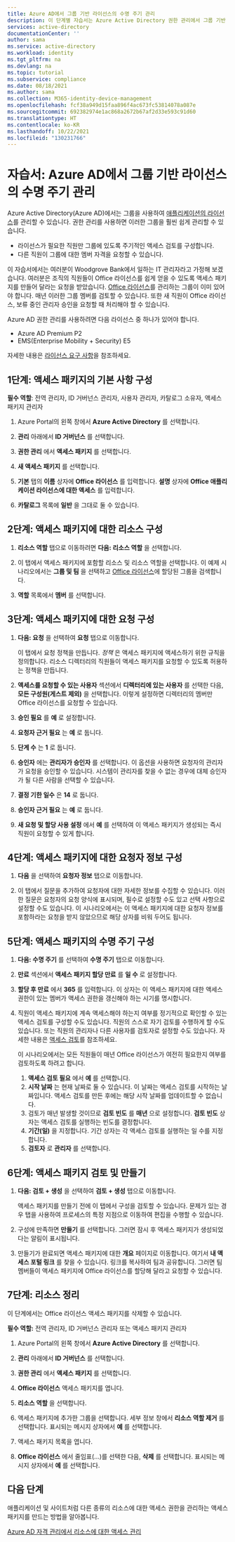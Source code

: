 ```yaml
---
title: Azure AD에서 그룹 기반 라이선스의 수명 주기 관리
description: 이 단계별 자습서는 Azure Active Directory 권한 관리에서 그룹 기반 라이선스 관리를 위한 액세스 패키지를 만드는 방법을 설명합니다.
services: active-directory
documentationCenter: ''
author: sama
ms.service: active-directory
ms.workload: identity
ms.tgt_pltfrm: na
ms.devlang: na
ms.topic: tutorial
ms.subservice: compliance
ms.date: 08/18/2021
ms.author: sama
ms.collection: M365-identity-device-management
ms.openlocfilehash: fcf38a949d15faa896f4ac673fc53814078a087e
ms.sourcegitcommit: 692382974e1ac868a2672b67af2d33e593c91d60
ms.translationtype: HT
ms.contentlocale: ko-KR
ms.lasthandoff: 10/22/2021
ms.locfileid: "130231766"
---
```

# <a name="tutorial-manage-the-lifecycle-of-your-group-based-licenses-in-azure-ad"></a>자습서: Azure AD에서 그룹 기반 라이선스의 수명 주기 관리
 
Azure Active Directory(Azure AD)에서는 그룹을 사용하여 [애플리케이션의 라이선스](../enterprise-users/licensing-groups-assign.md)를 관리할 수 있습니다. 권한 관리를 사용하면 이러한 그룹을 훨씬 쉽게 관리할 수 있습니다. 

* 라이선스가 필요한 직원만 그룹에 있도록 주기적인 액세스 검토를 구성합니다. 
* 다른 직원이 그룹에 대한 멤버 자격을 요청할 수 있습니다.

이 자습서에서는 여러분이 Woodgrove Bank에서 일하는 IT 관리자라고 가정해 보겠습니다. 여러분은 조직의 직원들이 Office 라이선스를 쉽게 얻을 수 있도록 액세스 패키지를 만들어 달라는 요청을 받았습니다. [Office 라이선스](../enterprise-users/licensing-groups-assign.md)를 관리하는 그룹이 이미 있어야 합니다. 매년 이러한 그룹 멤버를 검토할 수 있습니다. 또한 새 직원이 Office 라이선스, 보류 중인 관리자 승인을 요청할 때 처리해야 할 수 있습니다.
 
Azure AD 권한 관리를 사용하려면 다음 라이선스 중 하나가 있어야 합니다.

- Azure AD Premium P2
- EMS(Enterprise Mobility + Security) E5

자세한 내용은 [라이선스 요구 사항](entitlement-management-overview.md#license-requirements)을 참조하세요.
## <a name="step-1-configure-basics-for-your-access-package"></a>1단계: 액세스 패키지의 기본 사항 구성

**필수 역할**: 전역 관리자, ID 거버넌스 관리자, 사용자 관리자, 카탈로그 소유자, 액세스 패키지 관리자

1. Azure Portal의 왼쪽 창에서 **Azure Active Directory** 를 선택합니다.

2. **관리** 아래에서 **ID 거버넌스** 를 선택합니다.

3. **권한 관리** 에서 **액세스 패키지** 를 선택합니다. 

4. **새 액세스 패키지** 를 선택합니다.

5. **기본** 탭의 **이름** 상자에 **Office 라이선스** 를 입력합니다. **설명** 상자에 **Office 애플리케이션 라이선스에 대한 액세스** 를 입력합니다.

6. **카탈로그** 목록에 **일반** 을 그대로 둘 수 있습니다.

## <a name="step-2-configure-the-resources-for-your-access-package"></a>2단계: 액세스 패키지에 대한 리소스 구성

1. **리소스 역할** 탭으로 이동하려면 **다음: 리소스 역할** 을 선택합니다.

2. 이 탭에서 액세스 패키지에 포함할 리소스 및 리소스 역할을 선택합니다. 이 예제 시나리오에서는 **그룹 및 팀** 을 선택하고 [Office 라이선스](../enterprise-users/licensing-groups-assign.md)에 할당된 그룹을 검색합니다.

3. **역할** 목록에서 **멤버** 를 선택합니다.

## <a name="step-3-configure-requests-for-your-access-package"></a>3단계: 액세스 패키지에 대한 요청 구성

1. **다음: 요청** 을 선택하여 **요청** 탭으로 이동합니다.

   이 탭에서 요청 정책을 만듭니다. *정책* 은 액세스 패키지에 액세스하기 위한 규칙을 정의합니다. 리소스 디렉터리의 직원들이 액세스 패키지를 요청할 수 있도록 허용하는 정책을 만듭니다.

3. **액세스를 요청할 수 있는 사용자** 섹션에서 **디렉터리에 있는 사용자** 를 선택한 다음, **모든 구성원(게스트 제외)** 을 선택합니다. 이렇게 설정하면 디렉터리의 멤버만 Office 라이선스를 요청할 수 있습니다.

4. **승인 필요** 를 **예** 로 설정합니다.

5. **요청자 근거 필요** 는 **예** 로 둡니다.

6. **단계 수** 는 **1** 로 둡니다.

7. **승인자** 에는 **관리자가 승인자** 를 선택합니다. 이 옵션을 사용하면 요청자의 관리자가 요청을 승인할 수 있습니다. 시스템이 관리자를 찾을 수 없는 경우에 대체 승인자가 될 다른 사람을 선택할 수 있습니다.

8. **결정 기한 일수** 은 **14** 로 둡니다.

9. **승인자 근거 필요** 는 **예** 로 둡니다.

10. **새 요청 및 할당 사용 설정** 에서 **예** 를 선택하여 이 액세스 패키지가 생성되는 즉시 직원이 요청할 수 있게 합니다.

## <a name="step-4-configure-requestor-information-for-your-access-package"></a>4단계: 액세스 패키지에 대한 요청자 정보 구성

1. **다음** 을 선택하여 **요청자 정보** 탭으로 이동합니다.

2. 이 탭에서 질문을 추가하여 요청자에 대한 자세한 정보를 수집할 수 있습니다. 이러한 질문은 요청자의 요청 양식에 표시되며, 필수로 설정할 수도 있고 선택 사항으로 설정할 수도 있습니다. 이 시나리오에서는 이 액세스 패키지에 대한 요청자 정보를 포함하라는 요청을 받지 않았으므로 해당 상자를 비워 두어도 됩니다.

## <a name="step-5-configure-the-lifecycle-for-your-access-package"></a>5단계: 액세스 패키지의 수명 주기 구성

1. **다음: 수명 주기** 를 선택하여 **수명 주기** 탭으로 이동합니다.

2. **만료** 섹션에서 **액세스 패키지 할당 만료** 를 **일 수** 로 설정합니다.
    
3. **할당 후 만료** 에서 **365** 를 입력합니다. 이 상자는 이 액세스 패키지에 대한 액세스 권한이 있는 멤버가 액세스 권한을 갱신해야 하는 시기를 명시합니다. 

4. 직원이 액세스 패키지에 계속 액세스해야 하는지 여부를 정기적으로 확인할 수 있는 액세스 검토를 구성할 수도 있습니다. 직원의 스스로 자기 검토를 수행하게 할 수도 있습니다. 또는 직원의 관리자나 다른 사용자를 검토자로 설정할 수도 있습니다. 자세한 내용은 [액세스 검토](entitlement-management-access-reviews-create.md)를 참조하세요. 
 
    이 시나리오에서는 모든 직원들이 매년 Office 라이선스가 여전히 필요한지 여부를 검토하도록 하려고 합니다.

    1.  **액세스 검토 필요** 에서 **예** 를 선택합니다.
    2.  **시작 날짜** 는 현재 날짜로 둘 수 있습니다. 이 날짜는 액세스 검토를 시작하는 날짜입니다. 액세스 검토를 만든 후에는 해당 시작 날짜를 업데이트할 수 없습니다.
    3.  검토가 매년 발생할 것이므로 **검토 빈도** 를 **매년** 으로 설정합니다. **검토 빈도** 상자는 액세스 검토를 실행하는 빈도를 결정합니다.
    4.  **기간(일)** 을 지정합니다.  기간 상자는 각 액세스 검토를 실행하는 일 수를 지정합니다.
    5.  **검토자** 로 **관리자** 를 선택합니다.

## <a name="step-6-review-and-create-your-access-package"></a>6단계: 액세스 패키지 검토 및 만들기

1. **다음: 검토 + 생성** 을 선택하여 **검토 + 생성** 탭으로 이동합니다.

   액세스 패키지를 만들기 전에 이 탭에서 구성을 검토할 수 있습니다. 문제가 있는 경우 탭을 사용하여 프로세스의 특정 지점으로 이동하여 편집을 수행할 수 있습니다.

3. 구성에 만족하면 **만들기** 를 선택합니다. 그러면 잠시 후 액세스 패키지가 생성되었다는 알림이 표시됩니다.

4. 만들기가 완료되면 액세스 패키지에 대한 **개요** 페이지로 이동합니다. 여기서 **내 액세스 포털 링크** 를 찾을 수 있습니다. 링크를 복사하여 팀과 공유합니다. 그러면 팀 멤버들이 액세스 패키지에 Office 라이선스를 할당해 달라고 요청할 수 있습니다.

## <a name="step-7-clean-up-resources"></a>7단계: 리소스 정리

이 단계에서는 Office 라이선스 액세스 패키지를 삭제할 수 있습니다. 

**필수 역할:** 전역 관리자, ID 거버넌스 관리자 또는 액세스 패키지 관리자

1. Azure Portal의 왼쪽 창에서 **Azure Active Directory** 를 선택합니다.

2. **관리** 아래에서 **ID 거버넌스** 를 선택합니다.

3. **권한 관리** 에서 **액세스 패키지** 를 선택합니다. 

4. **Office 라이선스** 액세스 패키지를 엽니다. 

5. **리소스 역할** 을 선택합니다.

6. 액세스 패키지에 추가한 그룹을 선택합니다. 세부 정보 창에서 **리소스 역할 제거** 를 선택합니다. 표시되는 메시지 상자에서 **예** 를 선택합니다.

7. 액세스 패키지 목록을 엽니다.

8. **Office 라이선스** 에서 줄임표(...)를 선택한 다음, **삭제** 를 선택합니다. 표시되는 메시지 상자에서 **예** 를 선택합니다.

## <a name="next-steps"></a>다음 단계

애플리케이션 및 사이트처럼 다른 종류의 리소스에 대한 액세스 권한을 관리하는 액세스 패키지를 만드는 방법을 알아봅니다. 

[Azure AD 자격 관리에서 리소스에 대한 액세스 관리](./entitlement-management-access-package-first.md)